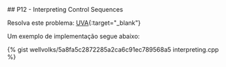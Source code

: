  <div id="interpreting">
 
 </div>
## P12 - Interpreting Control Sequences

Resolva este problema:
[UVA][uva273]{:target="_blank"}


Um exemplo de implementação segue abaixo:

{% gist wellvolks/5a8fa5c2872285a2ca6c91ec789568a5 interpreting.cpp %}

[uva273]:	https://uva.onlinejudge.org/index.php?option=onlinejudge&page=show_problem&problem=273
